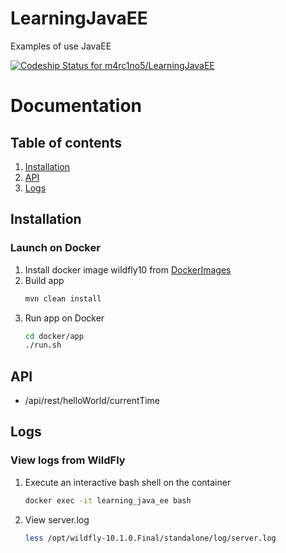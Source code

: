# LearningJavaEE
Examples of use JavaEE

[ ![Codeship Status for m4rc1no5/LearningJavaEE](https://app.codeship.com/projects/50813ba0-7df2-0134-15a5-5a094b81b9ee/status?branch=develop)](https://app.codeship.com/projects/181546)

Documentation
=============

Table of contents
-----------------

1. [Installation](#installation)
2. [API](#api)
3. [Logs](#logs)

<a name="installation"></a>

Installation
------------

### Launch on Docker ###

1. Install docker image wildfly10 from [DockerImages](https://github.com/m4rc1no5/DockerImages)
2. Build app
    ```bash
    mvn clean install
    ```
3. Run app on Docker
    ```bash
    cd docker/app
    ./run.sh
    ```

<a name="api"></a>

API
---

- /api/rest/helloWorld/currentTime

<a name="logs"></a>

Logs
-------------

### View logs from WildFly ###

1. Execute an interactive bash shell on the container
    ```bash
    docker exec -it learning_java_ee bash
    ```
2. View server.log
    ```bash
    less /opt/wildfly-10.1.0.Final/standalone/log/server.log
    ```